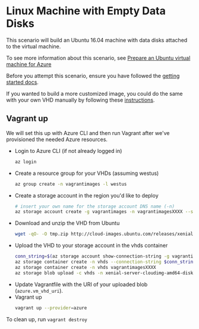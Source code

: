 # Linux Machine with Empty Data Disks
This scenario will build an Ubuntu 16.04 machine with data disks attached to the virtual machine.

To see more information about this scenario, see [Prepare an Ubuntu virtual machine for Azure](https://docs.microsoft.com/en-us/azure/virtual-machines/linux/create-upload-ubuntu)

Before you attempt this scenario, ensure you have followed the [getting started docs](../../readme.md#getting-started).

If you wanted to build a more customized image, you could do the same with your own VHD manually by following these 
[instructions](https://docs.microsoft.com/en-us/azure/virtual-machines/linux/create-upload-ubuntu?toc=%2fazure%2fvirtual-machines%2flinux%2ftoc.json#manual-steps).

## Vagrant up
We will set this up with Azure CLI and then run Vagrant after we've provisioned the needed Azure resources.
- Login to Azure CLI (if not already logged in)
  ```sh
  az login
  ```
- Create a resource group for your VHDs (assuming westus)
  ```sh
  az group create -n vagrantimages -l westus
  ```
- Create a storage account in the region you'd like to deploy
  ```sh
  # insert your own name for the storage account DNS name (-n)
  az storage account create -g vagrantimages -n vagrantimagesXXXX --sku Standard_LRS -l westus
  ```
- Download and unzip the VHD from Ubuntu
  ```sh
  wget -qO- -O tmp.zip http://cloud-images.ubuntu.com/releases/xenial/release/ubuntu-16.04-server-cloudimg-amd64-disk1.vhd.zip && unzip tmp.zip && rm tmp.zip
  ```
- Upload the VHD to your storage account in the vhds container
  ```sh
  conn_string=$(az storage account show-connection-string -g vagrantimages -n vagrantimagesXXXX -o tsv)
  az storage container create -n vhds --connection-string $conn_string
  az storage container create -n vhds vagrantimagesXXXX
  az storage blob upload -c vhds -n xenial-server-cloudimg-amd64-disk1.vhd -f xenial-server-cloudimg-amd64-disk1.vhd --connection-string $conn_string
  ```
- Update Vagrantfile with the URI of your uploaded blob (`azure.vm_vhd_uri`).
- Vagrant up
  ```bash
  vagrant up --provider=azure
  ```
  
To clean up, run `vagrant destroy`